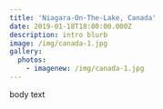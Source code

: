 ```yaml
---
title: 'Niagara-On-The-Lake, Canada'
date: 2019-01-18T18:00:00.000Z
description: intro blurb
image: /img/canada-1.jpg
gallery:
  photos:
    - imagenew: /img/canada-1.jpg
---
```

body text
